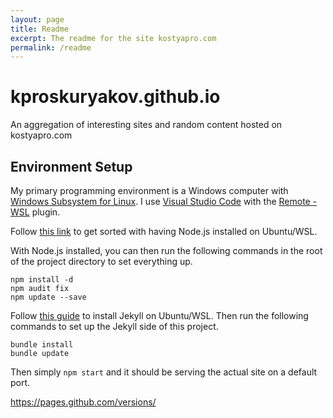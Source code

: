 ```yaml
---
layout: page
title: Readme
excerpt: The readme for the site kostyapro.com
permalink: /readme
---
```


# kproskuryakov.github.io
An aggregation of interesting sites and random content hosted on kostyapro.com

## Environment Setup
My primary programming environment is a Windows computer with [Windows Subsystem for Linux](https://docs.microsoft.com/en-us/windows/wsl/install-win10). I use [Visual Studio Code](https://code.visualstudio.com/) with the [Remote - WSL](https://marketplace.visualstudio.com/items?itemName=ms-vscode-remote.remote-wsl) plugin.

Follow [this link](https://github.com/nodesource/distributions/blob/master/README.md) to get sorted with having Node.js installed on Ubuntu/WSL.

With Node.js installed, you can then run the following commands in the root of the project directory to set everything up.

```
npm install -d
npm audit fix
npm update --save
```

Follow [this guide](https://jekyllrb.com/docs/installation/ubuntu/) to install Jekyll on Ubuntu/WSL. Then run the following commands to set up the Jekyll side of this project.

```
bundle install
bundle update
```

Then simply `npm start` and it should be serving the actual site on a default port.

https://pages.github.com/versions/
